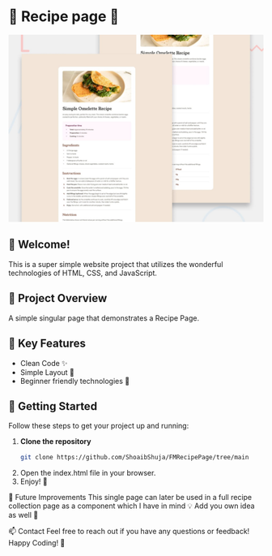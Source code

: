 # 🌈 Recipe page 🌈

![Design preview for the Recipe page coding challenge](./design/desktop-preview.jpg)

## 👋 Welcome! 

This is a super simple website project that utilizes the wonderful technologies of HTML, CSS, and JavaScript. 

## 🌟 Project Overview

A simple singular page that demonstrates a Recipe Page.

## 🔑 Key Features

- Clean Code ✨
- Simple Layout 🚀
- Beginner friendly technologies 🎉

## 🚀 Getting Started

Follow these steps to get your project up and running:

1. **Clone the repository**
   ```bash
   git clone https://github.com/ShoaibShuja/FMRecipePage/tree/main
2. Open the index.html file in your browser.
3. Enjoy! 🎊

📅 Future Improvements
This single page can later be used in a full recipe collection page as a component which I have in mind 💡
Add you own idea as well 🌱

📫 Contact
Feel free to reach out if you have any questions or feedback! 
Happy Coding! 🤗
